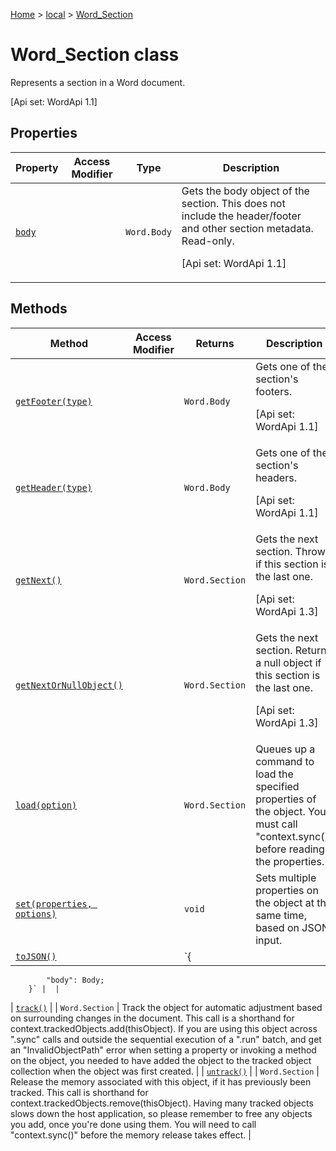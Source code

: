 [Home](./index) &gt; [local](local.md) &gt; [Word\_Section](local.word_section.md)

# Word\_Section class

Represents a section in a Word document. 

 \[Api set: WordApi 1.1\]

## Properties

|  Property | Access Modifier | Type | Description |
|  --- | --- | --- | --- |
|  [`body`](local.word_section.body.md) |  | `Word.Body` | Gets the body object of the section. This does not include the header/footer and other section metadata. Read-only. <p/> \[Api set: WordApi 1.1\] |

## Methods

|  Method | Access Modifier | Returns | Description |
|  --- | --- | --- | --- |
|  [`getFooter(type)`](local.word_section.getfooter.md) |  | `Word.Body` | Gets one of the section's footers. <p/> \[Api set: WordApi 1.1\] |
|  [`getHeader(type)`](local.word_section.getheader.md) |  | `Word.Body` | Gets one of the section's headers. <p/> \[Api set: WordApi 1.1\] |
|  [`getNext()`](local.word_section.getnext.md) |  | `Word.Section` | Gets the next section. Throws if this section is the last one. <p/> \[Api set: WordApi 1.3\] |
|  [`getNextOrNullObject()`](local.word_section.getnextornullobject.md) |  | `Word.Section` | Gets the next section. Returns a null object if this section is the last one. <p/> \[Api set: WordApi 1.3\] |
|  [`load(option)`](local.word_section.load.md) |  | `Word.Section` | Queues up a command to load the specified properties of the object. You must call "context.sync()" before reading the properties. |
|  [`set(properties, options)`](local.word_section.set.md) |  | `void` | Sets multiple properties on the object at the same time, based on JSON input. |
|  [`toJSON()`](local.word_section.tojson.md) |  | `{
            "body": Body;
        }` |  |
|  [`track()`](local.word_section.track.md) |  | `Word.Section` | Track the object for automatic adjustment based on surrounding changes in the document. This call is a shorthand for context.trackedObjects.add(thisObject). If you are using this object across ".sync" calls and outside the sequential execution of a ".run" batch, and get an "InvalidObjectPath" error when setting a property or invoking a method on the object, you needed to have added the object to the tracked object collection when the object was first created. |
|  [`untrack()`](local.word_section.untrack.md) |  | `Word.Section` | Release the memory associated with this object, if it has previously been tracked. This call is shorthand for context.trackedObjects.remove(thisObject). Having many tracked objects slows down the host application, so please remember to free any objects you add, once you're done using them. You will need to call "context.sync()" before the memory release takes effect. |

